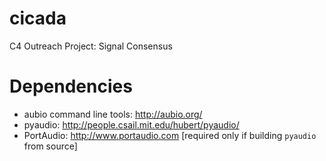 cicada
======

C4 Outreach Project: Signal Consensus


Dependencies
============

- aubio command line tools: http://aubio.org/
- pyaudio: http://people.csail.mit.edu/hubert/pyaudio/
- PortAudio: http://www.portaudio.com [required only if building `pyaudio` from source]
